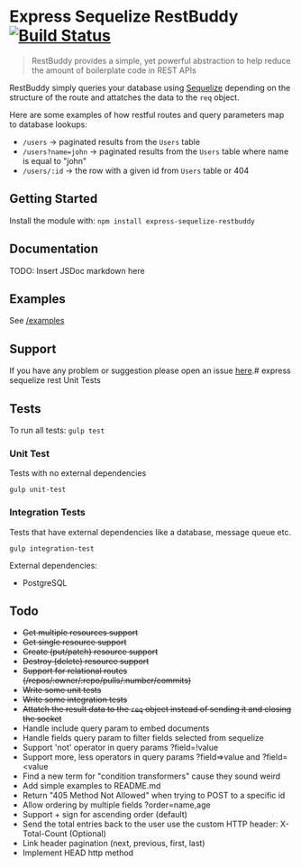 # Express Sequelize RestBuddy [![Build Status](https://travis-ci.org/sveinnfannar/express-sequelize-restbuddy.svg?branch=master)](https://travis-ci.org/sveinnfannar/express-sequelize-restbuddy)
> RestBuddy provides a simple, yet powerful abstraction to help reduce the amount of boilerplate code in REST APIs

RestBuddy simply queries your database using [Sequelize](https://github.com/sequelize/sequelize) depending on the structure of the route and attatches the data to the `req` object.

Here are some examples of how restful routes and query parameters map to database lookups: 
- `/users` -> paginated results from the `Users` table 
- `/users?name=john` -> paginated results from the `Users` table where name is equal to "john"
- `/users/:id` -> the row with a given id from `Users` table or 404

## Getting Started
Install the module with: `npm install express-sequelize-restbuddy`

## Documentation
TODO: Insert JSDoc markdown here

## Examples
See [/examples](https://github.com/sveinnfannar/express-sequelize-restbuddy/tree/master/examples)

## Support
If you have any problem or suggestion please open an issue [here](https://github.com/ozinc/express-sequelize-restbuddy/issues).# express sequelize rest Unit Tests

## Tests
To run all tests:
`gulp test`

### Unit Test
Tests with no external dependencies

`gulp unit-test`

### Integration Tests
Tests that have external dependencies like a database, message queue etc.

`gulp integration-test`

External dependencies:
- PostgreSQL

## Todo
- ~~Get multiple resources support~~
- ~~Get single resource support~~
- ~~Create (put/patch) resource support~~
- ~~Destroy (delete) resource support~~
- ~~Support for relational routes (/repos/:owner/:repo/pulls/:number/commits)~~
- ~~Write some unit tests~~
- ~~Write some integration tests~~
- ~~Attatch the result data to the `req` object instead of sending it and closing the socket~~
- Handle include query param to embed documents
- Handle fields query param to filter fields selected from sequelize
- Support 'not' operator in query params ?field=!value
- Support more, less operators in query params ?field=>value and ?field=<value
- Find a new term for "condition transformers" cause they sound weird
- Add simple examples to README.md
- Return "405 Method Not Allowed" when trying to POST to a specific id
- Allow ordering by multiple fields ?order=name,age
- Support + sign for ascending order (default)
- Send the total entries back to the user use the custom HTTP header: X-Total-Count (Optional)
- Link header pagination (next, previous, first, last)
- Implement HEAD http method
